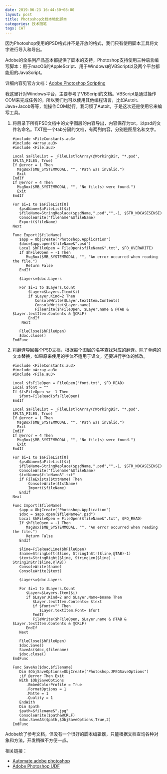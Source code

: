 ```yaml
---
date: 2019-06-23 16:44:50+08:00
layout: post
title: Photoshop文档本地化脚本
categories: 技术随笔
tags: CAT
---
```


因为Photoshop使用的PSD格式并不是开放的格式，我们只有使用脚本工具将文字进行导入和导出。

Adobe的全系列产品基本都提供了脚本的支持，Photoshop支持使用三种语言编写脚本：用于macOS的AppleScript、用于Windows的VBScript以及两个平台都能用的JavaScript。

详细内容见官方文档：[Adobe Photoshop Scripting](https://www.adobe.com/devnet/photoshop/scripting.html)

我这里针对Windows平台，主要参考了VBScript的文档。VBScript是通过操作COM来完成任务的，所以我们也可以使用其他编程语言，比如Autoit、Java+Jacob等等，能操作COM就行。我习惯了Autoit，于是这次还是使用它来编写工具。

1. 将目录下所有PSD文档中的文字图层的内容导出，内容保存为txt，以psd的文件名命名。TXT是一个tab分隔的文档，有两列内容，分别是图层名和文字。

	```au3
	#include <FileConstants.au3>
	#include <Array.au3>
	#include <File.au3>

	Local $aFileList = _FileListToArray(@WorkingDir, "*.psd", $FLTA_FILES, True)
	If @error = 1 Then
	  MsgBox($MB_SYSTEMMODAL, "", "Path was invalid.")
	  Exit
	EndIf
	If @error = 4 Then
	  MsgBox($MB_SYSTEMMODAL, "", "No file(s) were found.")
	  Exit
	EndIf

	For $i=1 to $aFileList[0]
	   $psdName=$aFileList[$i]
	   $fileName=StringReplace($psdName,".psd","",-1, $STR_NOCASESENSE)
	   ConsoleWrite("filename"&$fileName)
	   Export($fileName)
	Next

	Func Export($fileName)
	   $app = ObjCreate("Photoshop.Application")
	   $doc=$app.open($fileName&".psd")
	   Local $hFileOpen = FileOpen($fileName&".txt", $FO_OVERWRITE)
	   If $hFileOpen = -1 Then
		  MsgBox($MB_SYSTEMMODAL, "", "An error occurred when reading the file.")
		  Return False
	   EndIf

	   $Layers=$doc.Layers

	   For $i=1 to $Layers.Count
		   $Layer=$Layers.Item($i)
		   if $Layer.Kind=2 Then
			  ConsoleWrite($Layer.textItem.Contents)
			  ConsoleWrite($Layer.name)
			  FileWrite($hFileOpen, $Layer.name & @TAB & $Layer.textItem.Contents & @CRLF)
		   EndIf
		Next

	   FileClose($hFileOpen)
	   $doc.close()
	EndFunc
	```


2. 将翻译导回每个PSD文档，根据每个图层的名字查找对应的翻译。除了单纯的文本替换，如果原来使用的字体不适用于译文，还要进行字体的修改。

	```au3
	#include <FileConstants.au3>
	#include <Array.au3>
	#include <File.au3>

	Local $fsFileOpen = FileOpen("font.txt", $FO_READ)
	Local $font = ""
	If $fsFileOpen <> -1 Then
	   $font=FileRead($fsFileOpen)
	EndIf

	Local $aFileList = _FileListToArray(@WorkingDir, "*.psd", $FLTA_FILES, True)
	If @error = 1 Then
	  MsgBox($MB_SYSTEMMODAL, "", "Path was invalid.")
	  Exit
	EndIf
	If @error = 4 Then
	  MsgBox($MB_SYSTEMMODAL, "", "No file(s) were found.")
	  Exit
	EndIf

	For $i=1 to $aFileList[0]
	   $psdName=$aFileList[$i]
	   $fileName=StringReplace($psdName,".psd","",-1, $STR_NOCASESENSE)
	   ConsoleWrite("filename"&$fileName)
	   $txtName=$fileName&".txt"
	   if FileExists($txtName) Then
		   ConsoleWrite($txtName)
		   Import($fileName)
	   EndIf
	Next

	Func Import($fileName)
	   $app = ObjCreate("Photoshop.Application")
	   $doc = $app.open($fileName&".psd")
	   Local $hFileOpen = FileOpen($fileName&".txt", $FO_READ)
	   If $hFileOpen = -1 Then
		  MsgBox($MB_SYSTEMMODAL, "", "An error occurred when reading the file.")
		  Return False
	   EndIf

	   $line=FileReadLine($hFileOpen)
	   $name=StringLeft($line, StringInStr($line,@TAB)-1)
	   $text=StringRight($line, StringLen($line) - StringInStr($line,@TAB))
	   ConsoleWrite($name)
	   ConsoleWrite($text)

	   $Layers=$doc.Layers

	   For $i=1 to $Layers.Count
		  $Layer=$Layers.Item($i)
		  if $Layer.Kind=2 and $Layer.Name=$name Then
			 $Layer.textItem.Contents= $text
			 if $font<>"" Then
				$Layer.textItem.Font= $font
			 EndIf
			 FileWrite($hFileOpen, $Layer.name & @TAB & $Layer.textItem.Contents & @CRLF)
		  EndIf
	   Next

	   FileClose($hFileOpen)
	   $doc.Save()
	   SaveAs($doc,$filename)
	   $doc.close()
	EndFunc

	Func SaveAs($doc,$filename)
	   Dim $ObjSaveOptions=ObjCreate("Photoshop.JPEGSaveOptions")
	   ;if @error Then Exit
	   With $ObjSaveOptions
		  .EmbedColorProfile = True
		  .FormatOptions = 1
		  .Matte = 1
		  .Quality = 1
	   EndWith
	   Dim $path
	   $path=$filename&".jpg"
	   ConsoleWrite($path&@CRLF)
	   $doc.SaveAS($path,$ObjSaveOptions,True,2)
	EndFunc
	```

Adobe给了参考文档，但没有一个很好的脚本编辑器，只能根据文档查询各种对象和方法，开发稍微不方便一点。

相关链接：

* [Automate adobe photoshop](https://www.autoitscript.com/forum/topic/143283-automate-adobe-photoshop/)
* [Adobe Photoshop UDF](https://www.autoitscript.com/forum/topic/183601-adobe-photoshop-udf/)




